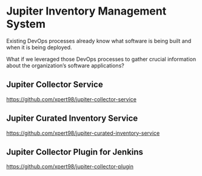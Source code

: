 # Jupiter Inventory Management System

Existing DevOps processes already know what software is being built and when it is being deployed.

What if we leveraged those DevOps processes to gather crucial information about the organization’s software applications? 

## Jupiter Collector Service
https://github.com/xpert98/jupiter-collector-service

## Jupiter Curated Inventory Service
https://github.com/xpert98/jupiter-curated-inventory-service

## Jupiter Collector Plugin for Jenkins
https://github.com/xpert98/jupiter-collector-plugin
